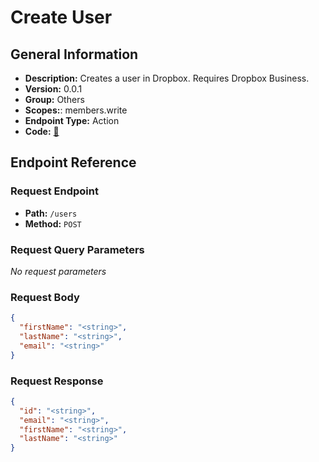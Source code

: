 # Create User

## General Information

- **Description:** Creates a user in Dropbox. Requires Dropbox Business.
- **Version:** 0.0.1
- **Group:** Others
- **Scopes:**: members.write
- **Endpoint Type:** Action
- **Code:** [🔗](https://github.com/NangoHQ/integration-templates/tree/main/integrations/dropbox/actions/create-user.ts)

## Endpoint Reference

### Request Endpoint

- **Path:** `/users`
- **Method:** `POST`

### Request Query Parameters

_No request parameters_

### Request Body

```json
{
  "firstName": "<string>",
  "lastName": "<string>",
  "email": "<string>"
}
```

### Request Response

```json
{
  "id": "<string>",
  "email": "<string>",
  "firstName": "<string>",
  "lastName": "<string>"
}
```
